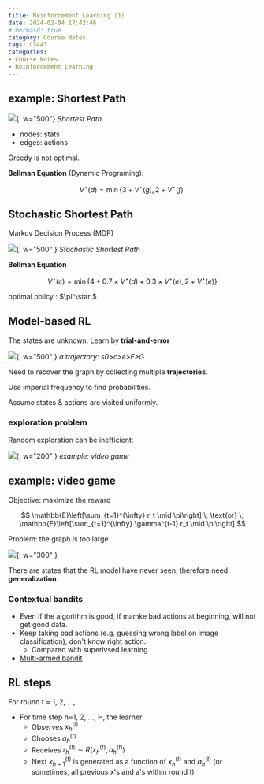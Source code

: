 ```yaml
---
title: Reinforcement Learning (1)
date: 2024-02-04 17:42:46
# mermaid: true
category: Course Notes
tags: CS443
categories:
- Course Notes
- Reinforcement Learning
---
```


## example: Shortest Path

![](/img/post/reinforcement-learning-lecture-1.png){: w="500"}
_Shortest Path_

- nodes: stats
- edges: actions

Greedy is not optimal.

**Bellman Equation** (Dynamic Programing):  

$$
V^\star (d) = \min\{3 + V^\star (g) ,\, 2 + V^\star (f)\
$$

## Stochastic Shortest Path

Markov Decision Process (MDP)

![](/img/post/reinforcement-learning-lecture-1-1.png){: w="500" }
_Stochastic Shortest Path_

**Bellman Equation**

$$
V^\star (c) = \min\{4 + 0.7 × V^\star (d) + 0.3 × V^\star (e) ,\, 2 + V^\star (e)\}
$$

optimal policy : $\pi^\star $

## Model-based RL

The states are unknown.
Learn by **trial-and-error**

![](/img/post/reinforcement-learning-lecture-1-2.png){: w="500" }
_a trajectory: s0>c>e>F>G_

Need to recover the graph by collecting multiple **trajectories**.

Use imperial frequency to find probabilities.

Assume states & actions are visited uniformly.

### exploration problem

Random exploration can be inefficient:

![](/img/post/reinforcement-learning-lecture-1-5.png){: w="200" }
_example: video game_

## example: video game

Objective: maximize the reward

$$
\mathbb{E}\left[\sum_{t=1}^{\infty} r_t \mid \pi\right] \; \text{or} \;
\mathbb{E}\left[\sum_{t=1}^{\infty} \gamma^{t-1} r_t \mid \pi\right]
$$

Problem: the graph is too large

![](/img/post/reinforcement-learning-lecture-1-4.png){: w="300" }

There are states that the RL model have never seen, therefore need **generalization**

### Contextual bandits

- Even if the algorithm is good, if mamke bad actions at beginning, will not get good data.
- Keep taking bad actions (e.g. guessing wrong label on image classification), don't know right action.
  - Compared with superivsed learning
- [Multi-armed bandit](https://en.wikipedia.org/wiki/Multi-armed_bandit)

## RL steps

For round t = 1, 2, ...,

- For time step h=1, 2, ..., H, the learner
  - Observes $x_h^{(t)}$
  - Chooses $a_h^{(t)}$
  - Receives $r_h^{(t)} \sim R(x_h^{(t)}, a_h^{(t)})$
  - Next $x_{h+1}^{(t)}$ is generated as a function of $x_h^{(t)}$ and $a_h^{(t)}$
    (or sometimes, all previous x's and a's within round t)

